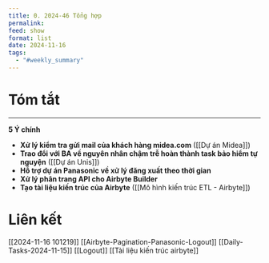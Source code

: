 ```yaml
---
title: 0. 2024-46 Tổng hợp
permalink: 
feed: show
format: list
date: 2024-11-16
tags:
  - "#weekly_summary"
---
```



# Tóm tắt
--- 
**5 Ý chính**

- **Xử lý kiểm tra gửi mail của khách hàng midea.com** ([[Dự án Midea]])
- **Trao đổi với BA về nguyên nhân chậm trễ hoàn thành task bảo hiểm tự nguyện** ([[Dự án Unis]])
- **Hỗ trợ dự án Panasonic về xử lý đăng xuất theo thời gian**
- **Xử lý phân trang API cho Airbyte Builder**
- **Tạo tài liệu kiến trúc của Airbyte** ([[Mô hình kiến trúc ETL - Airbyte]])

# Liên kết
[[2024-11-16 101219]]
[[Airbyte-Pagination-Panasonic-Logout]]
[[Daily-Tasks-2024-11-15]]
[[Logout]]
[[Tài liệu kiến trúc airbyte]]